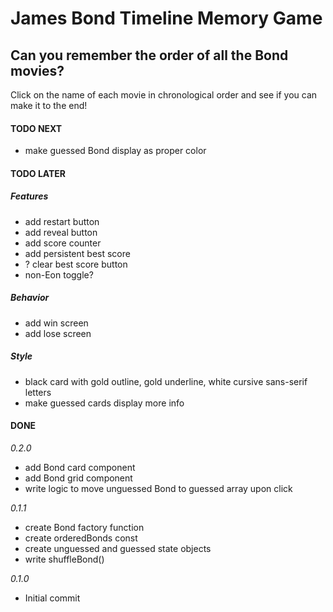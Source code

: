 # James Bond Timeline Memory Game

## Can you remember the order of all the Bond movies?

Click on the name of each movie in chronological order and see if you can make it to the end!

#### TODO NEXT

- make guessed Bond display as proper color

#### TODO LATER

##### Features

- add restart button
- add reveal button
- add score counter
- add persistent best score
- ? clear best score button
- non-Eon toggle?

##### Behavior

- add win screen
- add lose screen

##### Style

- black card with gold outline, gold underline, white cursive sans-serif letters
- make guessed cards display more info

#### DONE

_0.2.0_

- add Bond card component
- add Bond grid component
- write logic to move unguessed Bond to guessed array upon click

_0.1.1_

- create Bond factory function
- create orderedBonds const
- create unguessed and guessed state objects
- write shuffleBond()

_0.1.0_

- Initial commit
